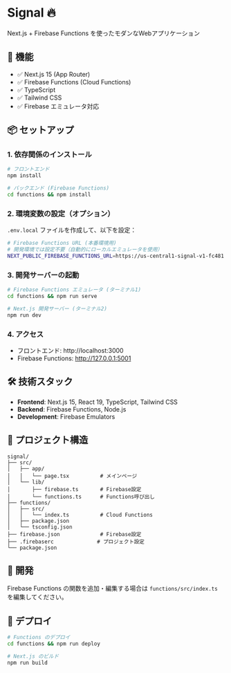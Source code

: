 # Signal 🔥

Next.js + Firebase Functions を使ったモダンなWebアプリケーション

## 🚀 機能

- ✅ Next.js 15 (App Router)
- ✅ Firebase Functions (Cloud Functions)
- ✅ TypeScript
- ✅ Tailwind CSS
- ✅ Firebase エミュレータ対応

## 📦 セットアップ

### 1. 依存関係のインストール

```bash
# フロントエンド
npm install

# バックエンド (Firebase Functions)
cd functions && npm install
```

### 2. 環境変数の設定（オプション）

`.env.local` ファイルを作成して、以下を設定：

```bash
# Firebase Functions URL (本番環境用)
# 開発環境では設定不要（自動的にローカルエミュレータを使用）
NEXT_PUBLIC_FIREBASE_FUNCTIONS_URL=https://us-central1-signal-v1-fc481.cloudfunctions.net
```

### 3. 開発サーバーの起動

```bash
# Firebase Functions エミュレータ (ターミナル1)
cd functions && npm run serve

# Next.js 開発サーバー (ターミナル2)
npm run dev
```

### 4. アクセス

- フロントエンド: http://localhost:3000
- Firebase Functions: http://127.0.0.1:5001

## 🛠️ 技術スタック

- **Frontend**: Next.js 15, React 19, TypeScript, Tailwind CSS
- **Backend**: Firebase Functions, Node.js
- **Development**: Firebase Emulators

## 📁 プロジェクト構造

```
signal/
├── src/
│   ├── app/
│   │   └── page.tsx          # メインページ
│   └── lib/
│       ├── firebase.ts       # Firebase設定
│       └── functions.ts      # Functions呼び出し
├── functions/
│   ├── src/
│   │   └── index.ts          # Cloud Functions
│   ├── package.json
│   └── tsconfig.json
├── firebase.json             # Firebase設定
├── .firebaserc              # プロジェクト設定
└── package.json
```

## 🔧 開発

Firebase Functions の関数を追加・編集する場合は `functions/src/index.ts` を編集してください。

## 🚀 デプロイ

```bash
# Functions のデプロイ
cd functions && npm run deploy

# Next.js のビルド
npm run build
```